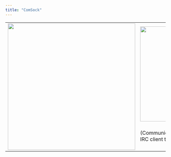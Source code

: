 ```yaml
---
title: "ComSock"
---
```


<table>
<tr>
<td>
<img src="/img/comsock_ss.png" width="400">
</td>
<td style="vertical-align: top">
<img src="/img/comsock_title.png" style="margin: 10px 0" width="300">
<p>(Communication Socket) - A primitive IRC client to suit your messaging needs</p>
</td>
</tr>
</table>